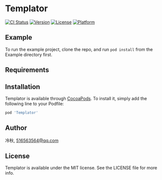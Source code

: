 # Templator

[![CI Status](https://img.shields.io/travis/冷秋/Templator.svg?style=flat)](https://travis-ci.org/冷秋/Templator)
[![Version](https://img.shields.io/cocoapods/v/Templator.svg?style=flat)](https://cocoapods.org/pods/Templator)
[![License](https://img.shields.io/cocoapods/l/Templator.svg?style=flat)](https://cocoapods.org/pods/Templator)
[![Platform](https://img.shields.io/cocoapods/p/Templator.svg?style=flat)](https://cocoapods.org/pods/Templator)

## Example

To run the example project, clone the repo, and run `pod install` from the Example directory first.

## Requirements

## Installation

Templator is available through [CocoaPods](https://cocoapods.org). To install
it, simply add the following line to your Podfile:

```ruby
pod 'Templator'
```

## Author

冷秋, 516563564@qq.com

## License

Templator is available under the MIT license. See the LICENSE file for more info.
